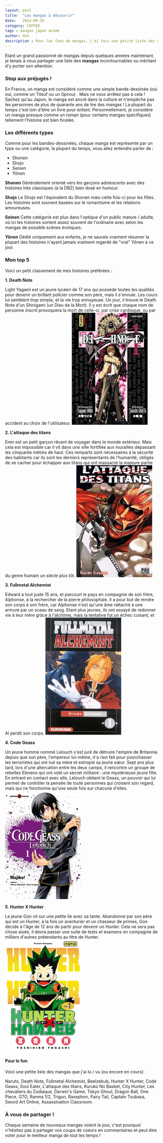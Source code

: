 ```yaml
---
layout: post
title:  "Les mangas à découvrir"
date:   2014-09-26
category: COFFEE
tags : mangas japon anime
author: dck
description : Pour les fans de mangas, j'ai fais une petite liste des mangas à (re)découvrir !
---
```


Etant un grand passionné de mangas depuis quelques années maintenant, je tenais à vous partager une liste des **mangas** incontournables ou méritant d'y porter son attention.

### Stop aux préjugés !

En France, un manga est considéré comme une simple bande-dessinée (oui oui, comme un Titeuf ou un Spirou) . Mais ne vous arrêtez pas à cela ! Sachez qu'au Japon, le manga est ancré dans la culture et n'empêche pas les personnes de plus de quarante ans de lire des mangas ! La plupart du temps c'est loin d'être un livre pour enfant. Personnellement, je considère un manga presque comme un roman (pour certains mangas spécifiques) tellement l'histoire est bien ficelée.

### Les différents types

Comme pour les bandes-dessinées, chaque manga est représenté par un type ou une catégorie, la plupart du temps,
vous allez entendre parler de :

- Shonen
- Shojo
- Seinen
- Yônen

**Shonen**
Généralement orienté vers les garçons adolescents avec des histoires très classiques (à la DBZ) bien dosé en humour.

**Shojo**
Le Shojo est l'équivalent du Shonen mais cette fois-ci pour les filles. Les histoires sont souvent basées sur le romantisme et les relations amoureuses.

**Seinen**
Cette catégorie est plus dans l'optique d'un public mature / adulte, où ici les histoires sortent assez souvent de l'ordinaire avec selon les mangas de possible scènes érotiques.

**Yônen**
Dédié uniquement aux enfants, je ne saurais vraiment résumer la plupart des histoires n'ayant jamais vraiment regardé de "vrai" Yônen à ce jour. 

### Mon top 5

Voici un petit classement de mes histoires préférées :

**1. Death Note**

Light Yagami est un jeune lycéen de 17 ans qui possède toutes les qualités pour devenir un brillant policier comme son père, mais il s'ennuie. Les cours lui semblent trop simple, et la vie trop ennuyeuse. Un jour, il trouve le Death Note d'un Shinigami (un Dieu de la Mort). Il y est écrit que chaque nom de personne inscrit provoquera la mort de celle-ci, par crise cardiaque, ou par accident au choix de l'utilisateur.
<img src="/src/articles/manga/deathnote.jpg" alt="Death Note" />

**2. L'attaque des titans**

Eren est un petit garçon rêvant de voyager dans le monde extérieur. Mais cela est impossible car il vit dans une ville fortifiée aux murailles dépassant les cinquante mètres de haut. Ces remparts sont nécessaires à la sécurité des habitants car ils sont les derniers représentants de l’humanité, obligés de se cacher pour échapper aux titans qui ont massacré la majeure partie du genre humain un siècle plus tôt.
<img src="/src/articles/manga/titan.jpg" alt="L'attaque des titans" />

**3. Fullmetal Alchemist**

Edward a tout juste 15 ans, et parcourt le pays en compagnie de son frère, Alphonse, à la rechercher de la pierre philosophale. Il a pour but de rendre son corps à son frère, car Alphonse n'est qu'une âme rattaché à une armure par un sceau de sang. Etant plus jeunes, ils ont essayé de redonner vie à leur mère grâce à l'alchimie, mais la tentative fut un échec cuisant, et Al perdit son corps. 
<img src="/src/articles/manga/fullmeta.jpg" alt="Fullmetal Alchemist" />

**4. Code Geass**

Un jeune homme nommé Lelouch s'est juré de détruire l'empire de Britannia depuis que son père, l'empereur lui-même, n'a rien fait pour pourchasser les terroristes qui ont tué sa mère et estropié sa jeune sœur. Sept ans plus tard, lors d'une altercation entre les deux camps, il rencontre un groupe de rebelles Elevens qui ont volé un secret militaire : une mystérieuse jeune fille. En entrant en contact avec elle, Lelouch obtient le Geass, un pouvoir qui lui permet de contrôler la pensée de toute personnes qui croisent son regard, mais qui ne fonctionne qu'une seule fois sur chacune d'elles.
<img src="/src/articles/manga/geass.jpg" alt="Code Geass" />

**5. Hunter X Hunter**

Le jeune Gon vit sur une petite île avec sa tante. Abandonné par son père qui est un Hunter, à la fois un aventurier et un chasseur de primes, Gon décide à l'âge de 12 ans de partir pour devenir un Hunter. 
Cela ne sera pas chose aisée, il devra passer une suite de tests et examens en compagnie de milliers d'autres prétendants au titre de Hunter. 
<img src="/src/articles/manga/hunter.jpg" alt="Hunter X Hunter" />


#### Pour le fun
Voici une petite liste des mangas que j'ai lu / vu (ou encore en cours):

Naruto, Death Note, Fullmetal Alchemist, Beelzebub, Hunter X Hunter, Code Geass, Soul Eater, L'attaque des titans, Kuruko No Basket, City Hunter, Les chevaliers du Zodiaque, Darwin's Game, Tokyo Ghoul, Dragon Ball, One Piece, GTO, Ranma 1/2, Trigun, Raxephon, Fairy Tail, Captain Tsubasa, Sword Art Online, Assassination Classroom.

### À vous de partager !
Chaque semaine de nouveaux mangas voient le jour, c'est pourquoi n'hésitez pas à partager vos coups de coeurs en commentaires et peut être voter pour le meilleur manga de tout les temps !
